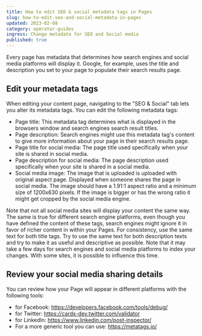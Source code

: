 ```yaml
---
title: How to edit SEO & social metadata tags in Pages
slug: how-to-edit-seo-and-social-metadata-in-pages
updated: 2023-02-08
category: operator-guides
ingress: Change metadata for SEO and Social media
published: true
---
```


Every page has metadata that determines how search engines and social
media platforms will display it. Google, for example, uses the title and
description you set to your page to populate their search results page.

## Edit your metadata tags

When editing your content page, navigating to the "SEO & Social" tab
lets you alter its metadata tags. You can edit the following metadata
tags:

- Page title: This metadata tag determines what is displayed in the
  browsers window and search engines search result titles.
- Page description: Search engines might use this metadata tag's content
  to give more information about your page in their search results page.
- Page title for social media: The page title used specifically when
  your site is shared in social media.
- Page description for social media: The page description used
  specifically when your site is shared in a social media.
- Social media image: The image that is uploaded is uploaded with
  original aspect page. Displayed when someone shares the page in social
  media. The image should have a 1.91:1 aspect ratio and a minimum size
  of 1200x630 pixels. If the image is bigger or has the wrong ratio it
  might get cropped by the social media engine.

Note that not all social media sites will display your content the same
way. The same is true for different search engine platforms, even though
you have defined the content of these tags, search engines might ignore
it in favor of richer content in within your Pages. For consistency, use
the same text for both title tags. Try to use the same text for both
description texts and try to make it as useful and descriptive as
possible. Note that it may take a few days for search engines and social
media platforms to index your changes. With some sites, it is possible
to influence this time.

## Review your social media sharing details

You can review how your Page will appear in different platforms with the
following tools:

- for Facebook: https://developers.facebook.com/tools/debug/
- for Twitter: https://cards-dev.twitter.com/validator
- for LinkedIn: https://www.linkedin.com/post-inspector/
- For a more generic tool you can use: https://metatags.io/
